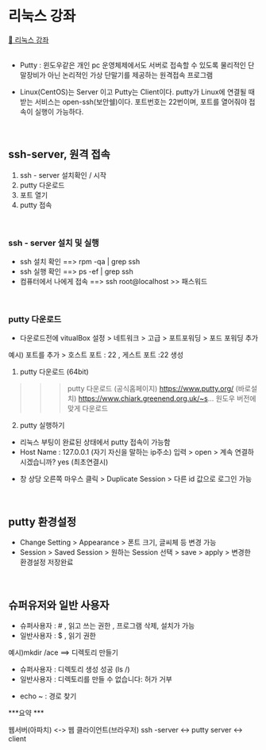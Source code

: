 # 리눅스 강좌
[:link: 리눅스 강좌](https://youtu.be/uRZr35xIBqg)  
<br>

* Putty :  윈도우같은 개인 pc 운영체제에서도 서버로 접속할 수 있도록 물리적인 단말장비가 아닌 논리적인 가상 단말기를 제공하는 원격접속 프로그램 

- Linux(CentOS)는 Server 이고 Putty는 Client이다. 
putty가 Linux에 연결될 때 받는 서비스는 open-ssh(보안쉘)이다. 
포트번호는 22번이며, 포트를 열어줘야 접속이 실행이 가능하다.


<br>


## ssh-server, 원격 접속
1. ssh - server 설치확인 / 시작
2. putty 다운로드
3. 포트 열기
4. putty 접속


<br>


### ssh - server 설치 및 실행 
- ssh 설치 확인  ==> rpm -qa | grep ssh 
- ssh 실행 확인 ==> ps -ef | grep ssh
- 컴퓨터에서 나에게 접속 ==> ssh root@localhost >> 패스워드 


<br>


### putty 다운로드

* 다운로드전에 vitualBox 설정 > 네트워크 > 고급 > 포트포워딩 > 포드 포워딩 추가 

예시) 포트를 추가 > 호스트 포트 : 22 , 게스트 포트 :22 생성 

1) putty 다운로드 (64bit)
>>> putty 다운로드
(공식홈페이지) https://www.putty.org/
(바로설치) https://www.chiark.greenend.org.uk/~s...
원도우 버전에 맞게 다운로드 


2) putty 실행하기
- 리눅스 부팅이 완료된 상태에서 putty 접속이 가능함 
- Host Name : 127.0.0.1 (자기 자신을 말하는 ip주소) 입력 > open > 계속 연결하시겠습니까? yes (최초연결시)
* 창 상당 오른쪽 마우스 클릭 > Duplicate Session > 다른 id 값으로 로그인 가능  


<br>


## putty 환경설정
- Change Setting > Appearance > 폰트 크기, 글씨체 등 변경 가능 
- Session > Saved Session > 원하는 Session 선택 > save > apply > 변경한 환경설정 저장완료 


<br>

## 슈퍼유저와 일반 사용자
- 슈퍼사용자 : # , 읽고 쓰는 권한 , 프로그램 삭제, 설치가 가능  
- 일반사용자 : $ , 읽기 권한 

예시)mkdir /ace ==> 디렉토리 만들기 
- 슈퍼사용자 : 디렉토리 생성 성공 (ls /)
- 일반사용자 : 디렉토리를 만들 수 없습니다: 허가 거부

* echo ~ : 경로 찾기 

***요약 ***

웹서버(아파치) <-> 웹 클라이언트(브라우저)
ssh -server   <-> putty 
server <-> client






``` 
